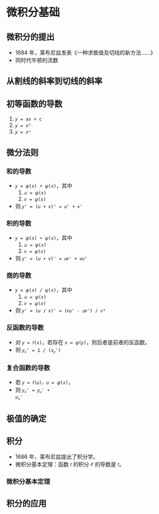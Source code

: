 # 微积分基础

		
## 微积分的提出

- 1684 年，莱布尼兹发表《一种求极值及切线的新方法……》
- 同时代牛顿的流数

		
## 从割线的斜率到切线的斜率

		
## 初等函数的导数

1. `𝑦 = 𝖺𝑥 + 𝖼`
1. `𝑦 = 𝑥²`
1. <code>𝑦 = 𝑥ⁿ</code>

		
## 微分法则

	
### 和的导数

- <code>𝑦 = 𝜑(𝑥) + 𝜓(𝑥)</code>，其中
   1. <code>𝑢 = 𝜑(𝑥)</code>
   1. <code>𝑣 = 𝜓(𝑥)</code>
- 则 <code>𝑦' = (𝑢 + 𝑣)' = 𝑢' + 𝑣'</code>

	
### 积的导数

- <code>𝑦 = 𝜑(𝑥) ∙ 𝜓(𝑥)</code>，其中
   1. <code>𝑢 = 𝜑(𝑥)</code>
   1. <code>𝑣 = 𝜓(𝑥)</code>
- 则 <code>𝑦' = (𝑢 ∙ 𝑣)' = 𝑢𝑣' + 𝑣𝑢'</code>

	
### 商的导数

- <code>𝑦 = 𝜑(𝑥) ∕ 𝜓(𝑥)</code>，其中
   1. <code>𝑢 = 𝜑(𝑥)</code>
   1. <code>𝑣 = 𝜓(𝑥)</code>
- 则 <code>𝑦' = (𝑢 ∕ 𝑣)' = (𝑣𝑢' - 𝑢𝑣') / 𝑣²</code>

	
### 反函数的导数

- 对 `𝑦 = 𝑓(𝑥)`，若存在 `𝑥 = 𝜑(𝑦)`，则后者是前者的反函数。
- 则 <code>𝑦<sub>𝑥</sub>' = 1 / (𝑥<sub>𝑦</sub>')</code>

	
### 复合函数的导数

- 若 `𝑦 = 𝑓(𝑢)，𝑢 = 𝜑(𝑥)`，
- 则 <code>𝑦<sub>𝑥</sub>' = 𝑦<sub>𝑢</sub>' ∙ 𝑢<sub>𝑥</sub>'</code>

		
## 极值的确定

		
## 积分

- 1686 年，莱布尼兹提出了积分学。
- 微积分基本定理：函数 `𝑓` 的积分 `𝐹` 的导数是 `𝑓`。

	
### 微积分基本定理

		
## 积分的应用

